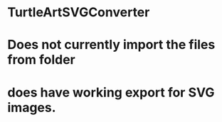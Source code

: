 # TurtleArtSVGConverter
# Does not currently import the files from folder
# does have working export for SVG images.
